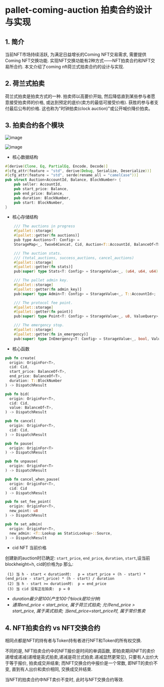 # pallet-coming-auction 拍卖合约设计与实现

## 1. 简介
当前NFT市场持续活跃, 为满足日益增长的Coming NFT交易需求, 需要提供Coming NFT交换功能. 实现NFT交换功能有2种方式——NFT拍卖合约和NFT交易所合约. 本文介绍了coming nft荷兰式拍卖合约的设计与实现.

## 2. 荷兰式拍卖
荷兰式拍卖是拍卖方式的一种. 拍卖师以高要价开始, 然后降低直到某些参与者愿意接受拍卖师的价格, 或达到预定的底价(卖方的最低可接受价格). 获胜的参与者支付最后公布的价格. 这也称为"时钟拍卖(clock auction)"或公开喊价降价拍卖。

## 3. 拍卖合约各个模块

![image](https://user-images.githubusercontent.com/8869892/132611008-4b39b11c-51f7-4d21-9707-4b59ceb1a59a.png)


![image](https://user-images.githubusercontent.com/8869892/132611596-f7704a24-97dc-4b94-94ef-d869ef7a49dd.png)


- 核心数据结构
```rust
#[derive(Clone, Eq, PartialEq, Encode, Decode)]
#[cfg_attr(feature = "std", derive(Debug, Serialize, Deserialize))]
#[cfg_attr(feature = "std", serde(rename_all = "camelCase"))]
pub struct Auction<AccountId, Balance, BlockNumber> {
    pub seller: AccountId,
    pub start_price: Balance,
    pub end_price: Balance,
    pub duration: BlockNumber,
    pub start: BlockNumber,
}
```

- 核心存储结构

```rust
    /// The auctions in progress
    #[pallet::storage]
    #[pallet::getter(fn auctions)]
    pub type Auctions<T: Config> =
    StorageMap<_, Twox64Concat, Cid, Auction<T::AccountId, BalanceOf<T>, T::BlockNumber>>;

    /// The auction stats.
    /// (total_auctions, success_auctions, cancel_auctions)
    #[pallet::storage]
    #[pallet::getter(fn stats)]
    pub(super) type Stats<T: Config> = StorageValue<_, (u64, u64, u64), ValueQuery>;

    /// The pallet admin key.
    #[pallet::storage]
    #[pallet::getter(fn admin_key)]
    pub(super) type Admin<T: Config> = StorageValue<_, T::AccountId>;

    /// The protocol fee point.
    #[pallet::storage]
    #[pallet::getter(fn point)]
    pub(super) type Point<T: Config> = StorageValue<_, u8, ValueQuery>;

    /// The emergency stop.
    #[pallet::storage]
    #[pallet::getter(fn in_emergency)]
    pub(super) type InEmergency<T: Config> = StorageValue<_, bool, ValueQuery>;
```

- 核心函数
```rust
pub fn create(
  origin: OriginFor<T>, 
  cid: Cid, 
  start_price: BalanceOf<T>,
  end_price: BalanceOf<T>, 
  duration: T::BlockNumber
) -> DispatchResult

pub fn bid(
  origin: OriginFor<T>,
  cid: Cid,
  value: BalanceOf<T>,
) -> DispatchResult

pub fn cancel(
  origin: OriginFor<T>,
  cid: Cid,
) -> DispatchResult

pub fn pause(
  origin: OriginFor<T>
) -> DispatchResult 

pub fn unpause(
  origin: OriginFor<T>
) -> DispatchResult

pub fn cancel_when_pause(
  origin: OriginFor<T>,
  cid: Cid
) -> DispatchResult

pub fn set_fee_point(
  origin: OriginFor<T>,
  new_point: u8
) -> DispatchResult

pub fn set_admin(
  origin: OriginFor<T>,
  new_admin: <T::Lookup as StaticLookup>::Source,
) -> DispatchResult
```

- cid NFT 当前价格

创建新的auction时已确定: `start_price`, `end_price`, `duration`, `start`,设当前blockheight=h,  cid的价格为p
那么:
``` 
 (1) 当 h - start < duration时:   p = start_price + (h - start) * (end_price - start_price) * (h - start) / duration
 (2) 当 h - start >= duration时:  p = end_price
 (3) 当 cid 没有正在拍卖:  p = 0
```

- *duration最少是100(产生100个block是10分钟)*
- *通常end_price < start_price, 属于荷兰式拍卖; 允许end_price > start_price, 属于英式拍卖; 当end_price=start_price时, 属于常价售卖*


## 4. NFT拍卖合约 vs NFT交换合约

相同点都是NFT的持有者与Token持有者进行NFT和Token的所有权交换.

不同的是, NFT拍卖合约中的NFT报价是时间的单调函数, 即拍卖期间NFT的卖价递增或递减(递增是英式拍卖,递减是荷兰式拍卖.递减显然更常见), 只要有人出价大于等于报价, 拍卖成交并结束; 而NFT交换合约中报价是一个常数, 即NFT的卖价不变, 直到有人出价和卖价相同, 交换成交并结束.

当NFT的拍卖合约中NFT卖价不变时, 此时与NFT交换合约等效.

